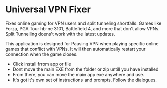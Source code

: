 # Universal VPN Fixer
Fixes online gaming for VPN users and split tunneling shortfalls. Games like Forza, PGA Tour hb-ne 3101, Battlefield 4, and more that don't allow VPNs. Split Tunnelling doens't work with the latest updates.  
 

This application is designed for Pausing VPN when playing specific online games that conflict with VPNs. It will then automatically restart your connection when the game closes.   


- Click install frrom app or file
- Dont move the main EXE from the folder or zip untill you  have installed
- From there, you can move the main app exe anywhere and use. 
- It's got it's own set of instructions and prompts. Follow the dialogues. 
